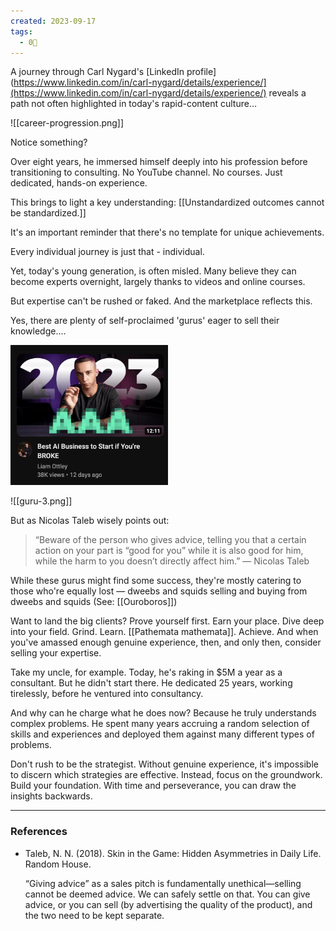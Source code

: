 ```yaml
---
created: 2023-09-17
tags:
  - 0🌲
---
```

A journey through Carl Nygard's [LinkedIn profile](https://www.linkedin.com/in/carl-nygard/details/experience/](https://www.linkedin.com/in/carl-nygard/details/experience/) reveals a path not often highlighted in today's rapid-content culture... 

![[career-progression.png]]

Notice something?

Over eight years, he immersed himself deeply into his profession before transitioning to consulting. No YouTube channel. No courses. Just dedicated, hands-on experience. 

This brings to light a key understanding: [[Unstandardized outcomes cannot be standardized.]]

It's an important reminder that there's no template for unique achievements. 

Every individual journey is just that - individual. 

Yet, today's young generation, is often misled. Many believe they can become experts overnight, largely thanks to videos and online courses. 

But expertise can't be rushed or faked. And the marketplace reflects this. 

Yes, there are plenty of self-proclaimed 'gurus' eager to sell their knowledge....

<img src="../../assets/guru-1.png" width="50%"/>

![[guru-3.png]]

But as Nicolas Taleb wisely points out:

> “Beware of the person who gives advice, telling you that a certain action on your part is “good for you” while it is also good for him, while the harm to you doesn’t directly affect him.” — Nicolas Taleb

While these gurus might find some success, they're mostly catering to those who're equally lost — dweebs and squids selling and buying from dweebs and squids (See: [[Ouroboros]])

Want to land the big clients? Prove yourself first. Earn your place. Dive deep into your field. Grind. Learn. [[Pathemata mathemata]]. Achieve. And when you've amassed enough genuine experience, then, and only then, consider selling your expertise.

Take my uncle, for example. Today, he's raking in $5M a year as a consultant. But he didn't start there. He dedicated 25 years, working tirelessly, before he ventured into consultancy. 

And why can he charge what he does now? Because he truly understands complex problems. He spent many years accruing a random selection of skills and experiences and deployed them against many different types of problems.

Don't rush to be the strategist. Without genuine experience, it's impossible to discern which strategies are effective. Instead, focus on the groundwork. Build your foundation. With time and perseverance, you can draw the insights backwards.

---

### References

- Taleb, N. N. (2018). Skin in the Game: Hidden Asymmetries in Daily Life. Random House.
  
	“Giving advice” as a sales pitch is fundamentally unethical—selling cannot be deemed advice. We can safely settle on that. You can give advice, or you can sell (by advertising the quality of the product), and the two need to be kept separate.